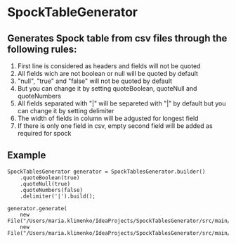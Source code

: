 # SpockTableGenerator

## Generates Spock table from csv files  through the following rules:

1. First line is considered as headers and fields will not be quoted
3. All fields wich are not boolean or null will be quoted by default
4. "null", "true" and "false" will not be quoted by default 
5. But you can change it by setting quoteBoolean, quoteNull and quoteNumbers
6. All fields separated with "|" will be separeted with "|" by default but you can change it by setting delimiter
7. The width of fields in column will be adgusted for longest field
8. If there is only one field in csv, empty second field will be added as required for spock

## Example

    SpockTablesGenerator generator = SpockTablesGenerator.builder()
        .quoteBoolean(true)
        .quoteNull(true)
        .quoteNumbers(false)
        .delimiter('|').build();

    generator.generate(
        new File("/Users/maria.klimenko/IdeaProjects/SpockTablesGenerator/src/main/resources/spockTable.csv"),
        new File("/Users/maria.klimenko/IdeaProjects/SpockTablesGenerator/src/main/resources/output.txt"));
    
